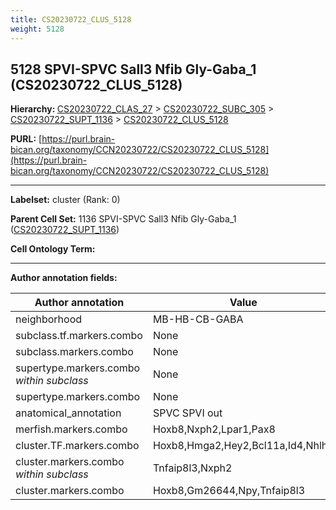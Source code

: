 ```yaml
---
title: CS20230722_CLUS_5128
weight: 5128
---
```

## 5128 SPVI-SPVC Sall3 Nfib Gly-Gaba_1 (CS20230722_CLUS_5128)
<b>Hierarchy: </b>
[CS20230722_CLAS_27](../CS20230722_CLAS_27) >
[CS20230722_SUBC_305](../CS20230722_SUBC_305) >
[CS20230722_SUPT_1136](../CS20230722_SUPT_1136) >
[CS20230722_CLUS_5128](../CS20230722_CLUS_5128)

**PURL:** [https://purl.brain-bican.org/taxonomy/CCN20230722/CS20230722_CLUS_5128](https://purl.brain-bican.org/taxonomy/CCN20230722/CS20230722_CLUS_5128)

---


**Labelset:** cluster (Rank: 0)

**Parent Cell Set:** 1136 SPVI-SPVC Sall3 Nfib Gly-Gaba_1 ([CS20230722_SUPT_1136](../CS20230722_SUPT_1136))



**Cell Ontology Term:** 

[MARKER GENES.]: #


---

[TRANSFERRED ANNOTATIONS.]: #


[AUTHOR ANNOTATION FIELDS.]: #


**Author annotation fields:**

| Author annotation | Value |
|-------------------|-------|
|neighborhood|MB-HB-CB-GABA|
|subclass.tf.markers.combo|None|
|subclass.markers.combo|None|
|supertype.markers.combo _within subclass_|None|
|supertype.markers.combo|None|
|anatomical_annotation|SPVC SPVI out|
|merfish.markers.combo|Hoxb8,Nxph2,Lpar1,Pax8|
|cluster.TF.markers.combo|Hoxb8,Hmga2,Hey2,Bcl11a,Id4,Nhlh2|
|cluster.markers.combo _within subclass_|Tnfaip8l3,Nxph2|
|cluster.markers.combo|Hoxb8,Gm26644,Npy,Tnfaip8l3|
